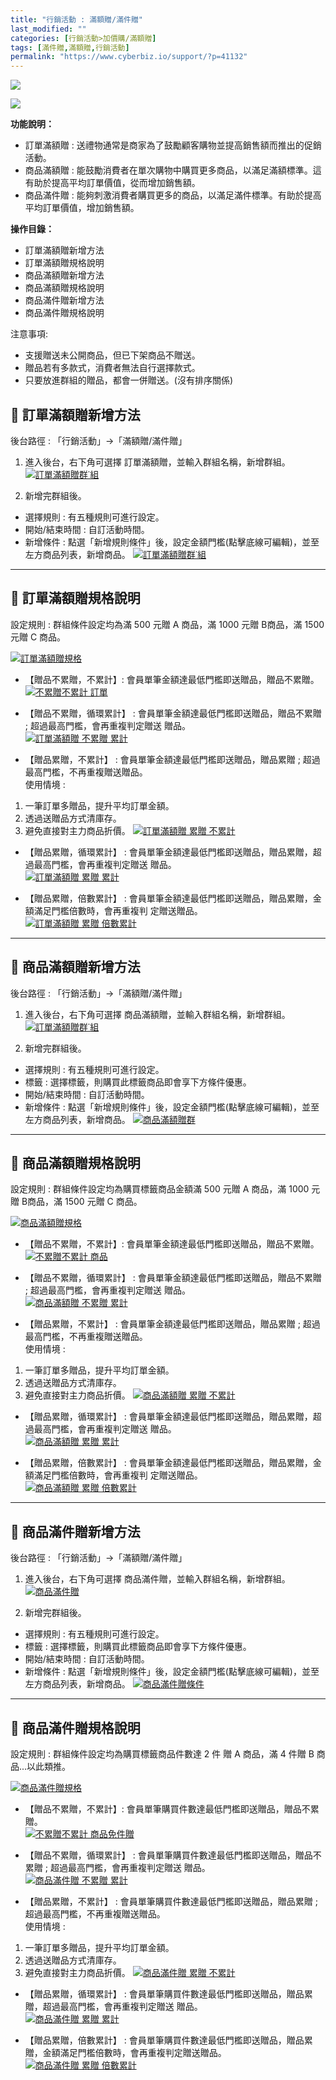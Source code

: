 ```yaml
---
title: "行銷活動 : 滿額贈/滿件贈"
last_modified: ""
categories: [行銷活動>加價購/滿額贈]
tags: [滿件贈,滿額贈,行銷活動]
permalink: "https://www.cyberbiz.io/support/?p=41132"
---
```


![](https://www.cyberbiz.io/support/wp-content/uploads/適用站別.png)

[![](https://www.cyberbiz.io/support/wp-content/uploads/台灣站.png)](https://www.cyberbiz.io/support/?page_id=2490)

**功能說明：**  

* 訂單滿額贈 : 送禮物通常是商家為了鼓勵顧客購物並提高銷售額而推出的促銷活動。
* 商品滿額贈 : 能鼓勵消費者在單次購物中購買更多商品，以滿足滿額標準。這有助於提高平均訂單價值，從而增加銷售額。
* 商品滿件贈 : 能夠刺激消費者購買更多的商品，以滿足滿件標準。有助於提高平均訂單價值，增加銷售額。

**操作目錄：**

* 訂單滿額贈新增方法
* 訂單滿額贈規格說明
* 商品滿額贈新增方法
* 商品滿額贈規格說明
* 商品滿件贈新增方法
* 商品滿件贈規格說明

注意事項:  

* 支援贈送未公開商品，但已下架商品不贈送。
* 贈品若有多款式，消費者無法自行選擇款式。
* 只要放進群組的贈品，都會一併贈送。(沒有排序關係)

## 📌 訂單滿額贈新增方法


後台路徑 :  「行銷活動」→「滿額贈/滿件贈」  


1. 進入後台，右下角可選擇 訂單滿額贈，並輸入群組名稱，新增群組。  
[![訂單滿額贈群˙組](https://www.cyberbiz.io/support/wp-content/uploads/滿額贈滿件贈設定教學01.png)](https://www.cyberbiz.io/support/wp-content/uploads/滿額贈滿件贈設定教學01.png)



2. 新增完群組後。 
* 選擇規則 : 有五種規則可進行設定。
* 開始/結束時間 : 自訂活動時間。
* 新增條件 : 點選「新增規則條件」後，設定金額門檻(點擊底線可編輯)，並至左方商品列表，新增商品。
[![訂單滿額贈群˙組](https://www.cyberbiz.io/support/wp-content/uploads/滿額贈滿件贈設定教學02.png)](https://www.cyberbiz.io/support/wp-content/uploads/滿額贈滿件贈設定教學02.png)

* * *

## 📌 訂單滿額贈規格說明



設定規則 : 群組條件設定均為滿 500 元贈 A 商品，滿 1000 元贈 B商品，滿 1500 元贈 C 商品。  

[![訂單滿額贈規格](https://www.cyberbiz.io/support/wp-content/uploads/滿額贈滿件贈設定教學03.png)](https://www.cyberbiz.io/support/wp-content/uploads/滿額贈滿件贈設定教學03.png)  

* 【贈品不累贈，不累計】: 會員單筆金額達最低門檻即送贈品，贈品不累贈。  
[![不累贈不累計 訂單](https://www.cyberbiz.io/support/wp-content/uploads/滿額贈滿件贈設定教學04.png)](https://www.cyberbiz.io/support/wp-content/uploads/滿額贈滿件贈設定教學04.png)



* 【贈品不累贈，循環累計】 : 會員單筆金額達最低門檻即送贈品，贈品不累贈 ; 超過最高門檻，會再重複判定贈送 贈品。  
[![訂單滿額贈 不累贈 累計](https://www.cyberbiz.io/support/wp-content/uploads/滿額贈滿件贈設定教學05.png)](https://www.cyberbiz.io/support/wp-content/uploads/滿額贈滿件贈設定教學05.png)



* 【贈品累贈，不累計】 : 會員單筆金額達最低門檻即送贈品，贈品累贈 ; 超過最高門檻，不再重複贈送贈品。  
使用情境 :

1. 一筆訂單多贈品，提升平均訂單金額。
2. 透過送贈品方式清庫存。
3. 避免直接對主力商品折價。
[![訂單滿額贈 累贈 不累計](https://www.cyberbiz.io/support/wp-content/uploads/滿額贈滿件贈設定教學06.png)](https://www.cyberbiz.io/support/wp-content/uploads/滿額贈滿件贈設定教學06.png)



* 【贈品累贈，循環累計】 : 會員單筆金額達最低門檻即送贈品，贈品累贈，超過最高門檻，會再重複判定贈送 贈品。  
[![訂單滿額贈 累贈 累計](https://www.cyberbiz.io/support/wp-content/uploads/滿額贈滿件贈設定教學07.png)](https://www.cyberbiz.io/support/wp-content/uploads/滿額贈滿件贈設定教學07.png)



* 【贈品累贈，倍數累計】 : 會員單筆金額達最低門檻即送贈品，贈品累贈，金額滿足門檻倍數時，會再重複判 定贈送贈品。  
[![訂單滿額贈 累贈 倍數累計](https://www.cyberbiz.io/support/wp-content/uploads/滿額贈滿件贈設定教學08.png)](https://www.cyberbiz.io/support/wp-content/uploads/滿額贈滿件贈設定教學08.png)



* * *

## 📌 商品滿額贈新增方法


後台路徑 :  「行銷活動」→「滿額贈/滿件贈」  


1. 進入後台，右下角可選擇 商品滿額贈，並輸入群組名稱，新增群組。  
[![訂單滿額贈群˙組](https://www.cyberbiz.io/support/wp-content/uploads/滿額贈滿件贈設定教學09.png)](https://www.cyberbiz.io/support/wp-content/uploads/滿額贈滿件贈設定教學09.png)



2. 新增完群組後。 
* 選擇規則 : 有五種規則可進行設定。
* 標籤 : 選擇標籤，則購買此標籤商品即會享下方條件優惠。
* 開始/結束時間 : 自訂活動時間。
* 新增條件 : 點選「新增規則條件」後，設定金額門檻(點擊底線可編輯)，並至左方商品列表，新增商品。
[![商品滿額贈群](https://www.cyberbiz.io/support/wp-content/uploads/滿額贈滿件贈設定教學10.png)](https://www.cyberbiz.io/support/wp-content/uploads/滿額贈滿件贈設定教學10.png)

* * *

## 📌 商品滿額贈規格說明



設定規則 : 群組條件設定均為購買標籤商品金額滿 500 元贈 A 商品，滿 1000 元贈 B商品，滿 1500 元贈 C 商品。  

[![商品滿額贈規格](https://www.cyberbiz.io/support/wp-content/uploads/滿額贈滿件贈設定教學11.png)](https://www.cyberbiz.io/support/wp-content/uploads/滿額贈滿件贈設定教學11.png)  

* 【贈品不累贈，不累計】: 會員單筆金額達最低門檻即送贈品，贈品不累贈。  
[![不累贈不累計 商品](https://www.cyberbiz.io/support/wp-content/uploads/滿額贈滿件贈設定教學12.png)](https://www.cyberbiz.io/support/wp-content/uploads/滿額贈滿件贈設定教學12.png)



* 【贈品不累贈，循環累計】 : 會員單筆金額達最低門檻即送贈品，贈品不累贈 ; 超過最高門檻，會再重複判定贈送 贈品。  
[![商品滿額贈 不累贈 累計](https://www.cyberbiz.io/support/wp-content/uploads/滿額贈滿件贈設定教學13.png)](https://www.cyberbiz.io/support/wp-content/uploads/滿額贈滿件贈設定教學13.png)



* 【贈品累贈，不累計】 : 會員單筆金額達最低門檻即送贈品，贈品累贈 ; 超過最高門檻，不再重複贈送贈品。  
使用情境 :

1. 一筆訂單多贈品，提升平均訂單金額。
2. 透過送贈品方式清庫存。
3. 避免直接對主力商品折價。
[![商品滿額贈 累贈 不累計](https://www.cyberbiz.io/support/wp-content/uploads/滿額贈滿件贈設定教學14.png)](https://www.cyberbiz.io/support/wp-content/uploads/滿額贈滿件贈設定教學14.png)



* 【贈品累贈，循環累計】 : 會員單筆金額達最低門檻即送贈品，贈品累贈，超過最高門檻，會再重複判定贈送 贈品。  
[![商品滿額贈 累贈 累計](https://www.cyberbiz.io/support/wp-content/uploads/滿額贈滿件贈設定教學15.png)](https://www.cyberbiz.io/support/wp-content/uploads/滿額贈滿件贈設定教學15.png)



* 【贈品累贈，倍數累計】 : 會員單筆金額達最低門檻即送贈品，贈品累贈，金額滿足門檻倍數時，會再重複判 定贈送贈品。  
[![商品滿額贈 累贈 倍數累計](https://www.cyberbiz.io/support/wp-content/uploads/滿額贈滿件贈設定教學16.png)](https://www.cyberbiz.io/support/wp-content/uploads/滿額贈滿件贈設定教學16.png)



* * *

## 📌 商品滿件贈新增方法


後台路徑 :  「行銷活動」→「滿額贈/滿件贈」  


1. 進入後台，右下角可選擇 商品滿件贈，並輸入群組名稱，新增群組。  
[![商品滿件贈](https://www.cyberbiz.io/support/wp-content/uploads/滿額贈滿件贈設定教學17.png)](https://www.cyberbiz.io/support/wp-content/uploads/滿額贈滿件贈設定教學17.png)



2. 新增完群組後。 
* 選擇規則 : 有五種規則可進行設定。
* 標籤 : 選擇標籤，則購買此標籤商品即會享下方條件優惠。
* 開始/結束時間 : 自訂活動時間。
* 新增條件 : 點選「新增規則條件」後，設定金額門檻(點擊底線可編輯)，並至左方商品列表，新增商品。
[![商品滿件贈條件](https://www.cyberbiz.io/support/wp-content/uploads/滿額贈滿件贈設定教學18.png)](https://www.cyberbiz.io/support/wp-content/uploads/滿額贈滿件贈設定教學18.png)

* * *

## 📌 商品滿件贈規格說明



設定規則 : 群組條件設定均為購買標籤商品件數達 2 件 贈 A 商品，滿 4 件贈 B 商品...以此類推。  

[![商品滿件贈規格](https://www.cyberbiz.io/support/wp-content/uploads/滿額贈滿件贈設定教學19.png)](https://www.cyberbiz.io/support/wp-content/uploads/滿額贈滿件贈設定教學19.png)  

* 【贈品不累贈，不累計】: 會員單筆購買件數達最低門檻即送贈品，贈品不累贈。  
[![不累贈不累計 商品免件贈](https://www.cyberbiz.io/support/wp-content/uploads/滿額贈滿件贈設定教學20.png)](https://www.cyberbiz.io/support/wp-content/uploads/滿額贈滿件贈設定教學20.png)



* 【贈品不累贈，循環累計】 : 會員單筆購買件數達最低門檻即送贈品，贈品不累贈 ; 超過最高門檻，會再重複判定贈送 贈品。  
[![商品滿件贈 不累贈 累計](https://www.cyberbiz.io/support/wp-content/uploads/滿額贈滿件贈設定教學21.png)](https://www.cyberbiz.io/support/wp-content/uploads/滿額贈滿件贈設定教學21.png)



* 【贈品累贈，不累計】 : 會員單筆購買件數達最低門檻即送贈品，贈品累贈 ; 超過最高門檻，不再重複贈送贈品。  
使用情境 :

1. 一筆訂單多贈品，提升平均訂單金額。
2. 透過送贈品方式清庫存。
3. 避免直接對主力商品折價。
[![商品滿件贈 累贈 不累計](https://www.cyberbiz.io/support/wp-content/uploads/滿額贈滿件贈設定教學22.png)](https://www.cyberbiz.io/support/wp-content/uploads/滿額贈滿件贈設定教學22.png)



* 【贈品累贈，循環累計】 : 會員單筆購買件數達最低門檻即送贈品，贈品累贈，超過最高門檻，會再重複判定贈送 贈品。  
[![商品滿件贈 累贈 累計](https://www.cyberbiz.io/support/wp-content/uploads/滿額贈滿件贈設定教學23.png)](https://www.cyberbiz.io/support/wp-content/uploads/滿額贈滿件贈設定教學23.png)



* 【贈品累贈，倍數累計】 : 會員單筆購買件數達最低門檻即送贈品，贈品累贈，金額滿足門檻倍數時，會再重複判定贈送贈品。  
[![商品滿件贈 累贈 倍數累計](https://www.cyberbiz.io/support/wp-content/uploads/滿額贈滿件贈設定教學24.png)](https://www.cyberbiz.io/support/wp-content/uploads/滿額贈滿件贈設定教學24.png)



